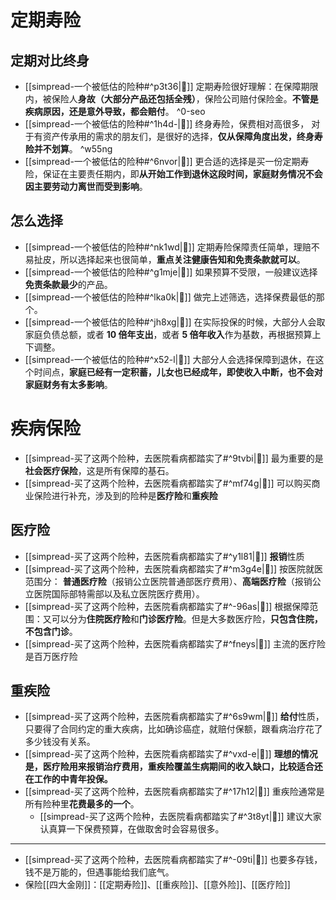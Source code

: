 # 定期寿险
## 定期对比终身
- [[simpread-一个被低估的险种#^p3t36|📌]] 定期寿险很好理解：在保障期限内，被保险人**身故（大部分产品还包括全残）**，保险公司赔付保险金。**不管是疾病原因，还是意外导致，都会赔付**。 ^0-seo
- [[simpread-一个被低估的险种#^1h4d-|📌]] 终身寿险，保费相对高很多， 对于有资产传承用的需求的朋友们，是很好的选择，**仅从保障角度出发，终身寿险并不划算**。 ^w55ng
- [[simpread-一个被低估的险种#^6nvor|📌]] 更合适的选择是买一份定期寿险，保证在主要责任期内，即**从开始工作到退休这段时间，家庭财务情况不会因主要劳动力离世而受到影响**。
## 怎么选择
- [[simpread-一个被低估的险种#^nk1wd|📌]] 定期寿险保障责任简单，理赔不易扯皮，所以选择起来也很简单，**重点关注健康告知和免责条款就可以**。
- [[simpread-一个被低估的险种#^g1mje|📌]] 如果预算不受限，一般建议选择**免责条款最少**的产品。
- [[simpread-一个被低估的险种#^lka0k|📌]] 做完上述筛选，选择保费最低的那个。
- [[simpread-一个被低估的险种#^jh8xg|📌]] 在实际投保的时候，大部分人会取家庭负债总额，或者 **10 倍年支出**，或者 **5 倍年收入**作为基数，再根据预算上下调整。
- [[simpread-一个被低估的险种#^x52-l|📌]] 大部分人会选择保障到退休，在这个时间点，**家庭已经有一定积蓄，儿女也已经成年，即使收入中断，也不会对家庭财务有太多影响**。
# 疾病保险
- [[simpread-买了这两个险种，去医院看病都踏实了#^9tvbi|📌]] 最为重要的是**社会医疗保险**，这是所有保障的基石。
- [[simpread-买了这两个险种，去医院看病都踏实了#^mf74g|📌]] 可以购买商业保险进行补充，涉及到的险种是**医疗险**和**重疾险**
## 医疗险
- [[simpread-买了这两个险种，去医院看病都踏实了#^y1l81|📌]] **报销**性质
- [[simpread-买了这两个险种，去医院看病都踏实了#^m3g4e|📌]] 按医院就医范围分： **普通医疗险**（报销公立医院普通部医疗费用）、**高端医疗险**（报销公立医院国际部特需部以及私立医院医疗费用）。
- [[simpread-买了这两个险种，去医院看病都踏实了#^-96as|📌]] 根据保障范围：又可以分为**住院医疗险**和**门诊医疗险**。但是大多数医疗险，**只包含住院，不包含门诊**。
- [[simpread-买了这两个险种，去医院看病都踏实了#^fneys|📌]] 主流的医疗险是百万医疗险
## 重疾险
- [[simpread-买了这两个险种，去医院看病都踏实了#^6s9wm|📌]] **给付**性质，只要得了合同约定的重大疾病，比如确诊癌症，就赔付保额，跟看病治疗花了多少钱没有关系。
- [[simpread-买了这两个险种，去医院看病都踏实了#^vxd-e|📌]] **理想的情况是，医疗险用来报销治疗费用，重疾险覆盖生病期间的收入缺口，比较适合还在工作的中青年投保。**
- [[simpread-买了这两个险种，去医院看病都踏实了#^17h12|📌]] 重疾险通常是所有险种里**花费最多的一个**。
	- [[simpread-买了这两个险种，去医院看病都踏实了#^3t8yt|📌]] 建议大家认真算一下保费预算，在做取舍时会容易很多。

---
- [[simpread-买了这两个险种，去医院看病都踏实了#^-09ti|📌]] 也要多存钱，钱不是万能的，但遇事能给我们底气。
- 保险[[四大金刚]]：[[定期寿险]]、[[重疾险]]、[[意外险]]、[[医疗险]]
